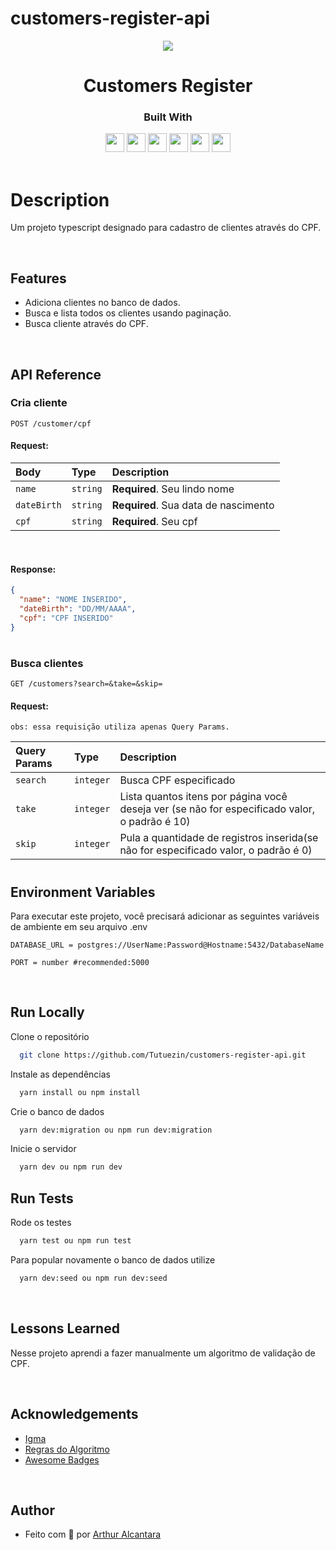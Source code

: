 # customers-register-api

<p align="center">
  <img  src="https://sistemas.mre.gov.br/kitweb/datafiles/Belgrado/pt-br/image/CPF%20logo.jpg">
</p>
<h1 align="center">
 Customers Register
</h1>
<div align="center">

  <h3>Built With</h3>

  <img src="https://img.shields.io/badge/PostgreSQL-316192?style=for-the-badge&logo=postgresql&logoColor=white" height="30px"/>
  <img src="https://img.shields.io/badge/TypeScript-007ACC?style=for-the-badge&logo=typescript&logoColor=white" height="30px"/>
  <img src="https://img.shields.io/badge/Node.js-43853D?style=for-the-badge&logo=node.js&logoColor=white" height="30px"/>  
  <img src="https://img.shields.io/badge/Express.js-404D59?style=for-the-badge&logo=express.js&logoColor=white" height="30px"/>
  <img src="https://img.shields.io/badge/Prisma-3982CE?style=for-the-badge&logo=Prisma&logoColor=white" height="30px"/>
  <img src="https://img.shields.io/badge/Jest-323330?style=for-the-badge&logo=Jest&logoColor=white" height="30px"/>
  
  <!-- Badges source: https://dev.to/envoy_/150-badges-for-github-pnk -->
</div>

<br/>

# Description

Um projeto typescript designado para cadastro de clientes através do CPF.

</br>

## Features

- Adiciona clientes no banco de dados.
- Busca e lista todos os clientes usando paginação.
- Busca cliente através do CPF.

</br>

## API Reference

### Cria cliente

```http
POST /customer/cpf
```

#### Request:

| Body        | Type     | Description                          |
| :---------- | :------- | :----------------------------------- |
| `name`      | `string` | **Required**. Seu lindo nome         |
| `dateBirth` | `string` | **Required**. Sua data de nascimento |
| `cpf`       | `string` | **Required**. Seu cpf                |

</br>

#### Response:

```json
{
  "name": "NOME INSERIDO",
  "dateBirth": "DD/MM/AAAA",
  "cpf": "CPF INSERIDO"
}
```

#

### Busca clientes

```http
GET /customers?search=&take=&skip=
```

#### Request:

`obs: essa requisição utiliza apenas Query Params.`

| Query Params | Type      | Description                                                                                   |
| :----------- | :-------- | :-------------------------------------------------------------------------------------------- |
| `search`     | `integer` | Busca CPF especificado                                                                        |
| `take`       | `integer` | Lista quantos itens por página você deseja ver (se não for especificado valor, o padrão é 10) |
| `skip`       | `integer` | Pula a quantidade de registros inserida(se não for especificado valor, o padrão é 0)          |

#

## Environment Variables

Para executar este projeto, você precisará adicionar as seguintes variáveis ​​de ambiente em seu arquivo .env

`DATABASE_URL = postgres://UserName:Password@Hostname:5432/DatabaseName`

`PORT = number #recommended:5000`

</br>

## Run Locally

Clone o repositório

```bash
  git clone https://github.com/Tutuezin/customers-register-api.git
```

Instale as dependências

```bash
  yarn install ou npm install
```

Crie o banco de dados

```bash
  yarn dev:migration ou npm run dev:migration
```

Inicie o servidor

```bash
  yarn dev ou npm run dev
```

## Run Tests

Rode os testes

```bash
  yarn test ou npm run test
```

Para popular novamente o banco de dados utilize

```bash
  yarn dev:seed ou npm run dev:seed
```

</br>

## Lessons Learned

Nesse projeto aprendi a fazer manualmente um algoritmo de validação de CPF.

</br>

## Acknowledgements

- [Igma](https://www.linkedin.com/company/igma-digital-product/?src=polymer.co)
- [Regras do Algoritmo](https://www.macoratti.net/alg_cpf.htm#:~:text=O)
- [Awesome Badges](https://github.com/Envoy-VC/awesome-badges)

</br>

## Author

- Feito com 💜 por [Arthur Alcantara](https://www.linkedin.com/in/arthur-alcantara-dev/)
  <br/>

#

